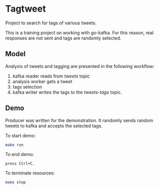 # Tagtweet

Project to search for tags of various tweets.

This is a training project on working with go-kafka. For this reason, real responses
are not sent and tags are randomly selected.

## Model

Analysis of tweets and tagging are presented in the following workflow:

1. kafka reader reads from _tweets_ topic
2. analysis worker gets a tweet
3. tags selection
4. kafka writer writes the tags to the _tweets-tags_ topic.

## Demo

Producer was written for the demonstration. It randomly sends random tweets
to kafka and accepts the selected tags.

To start demo:

```bash
make run
```

To end demo:

```text
press Ctrl+C.
```

To terminate resources:

```bash
make stop
```
